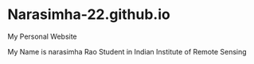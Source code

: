# Narasimha-22.github.io
My Personal Website


My Name is narasimha Rao Student in Indian Institute of Remote Sensing